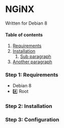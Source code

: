 # NGiNX
Written for Debian 8

#### Table of contents
1. [Requirements](#step-1-requirements)
2. [Installation](#step-2-installation)
    1. [Sub paragraph](#subparagraph1)
3. [Another paragraph](#paragraph2)

### Step 1: Requirements
* Debian 8
* :hash: Root

### Step 2: Installation

### Step 3: Configuration